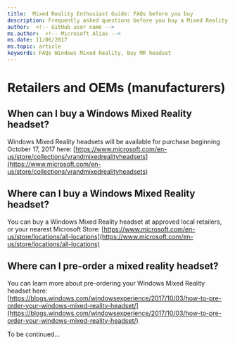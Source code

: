 ```yaml
---
title:  Mixed Reality Enthusiast Guide: FAQs before you buy 
description: Frequently asked questions before you buy a Mixed Reality headset.
author:  <!-- GitHub user name -->
ms.author:  <!-- Microsoft Alias -->
ms.date: 11/06/2017
ms.topic: article
keywords: FAQs Windows Mixed Reality, Buy MR headset
---
```


# Retailers and OEMs (manufacturers)

## When can I buy a Windows Mixed Reality headset?

Windows Mixed Reality headsets will be available for purchase beginning October 17, 2017 here: [https://www.microsoft.com/en-us/store/collections/vrandmixedrealityheadsets](https://www.microsoft.com/en-us/store/collections/vrandmixedrealityheadsets)

## Where can I buy a Windows Mixed Reality headset?

You can buy a Windows Mixed Reality headset at approved local retailers, or your nearest Microsoft Store: [https://www.microsoft.com/en-us/store/locations/all-locations](https://www.microsoft.com/en-us/store/locations/all-locations)

## Where can I pre-order a mixed reality headset?

You can learn more about pre-ordering your Windows Mixed Reality headset here: [https://blogs.windows.com/windowsexperience/2017/10/03/how-to-pre-order-your-windows-mixed-reality-headset/](https://blogs.windows.com/windowsexperience/2017/10/03/how-to-pre-order-your-windows-mixed-reality-headset/)

To be continued...